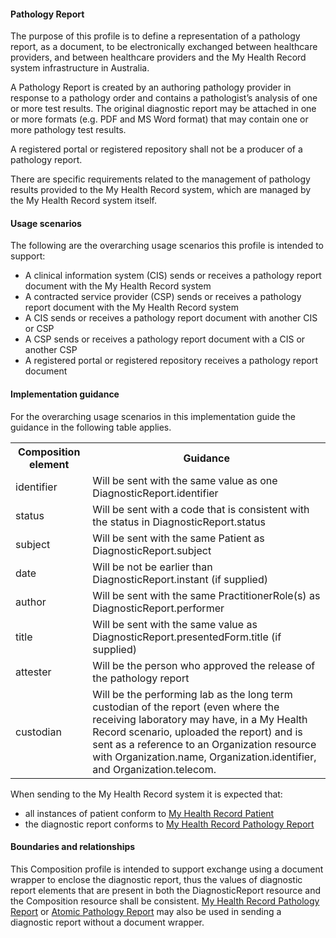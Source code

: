 #### Pathology Report
The purpose of this profile is to define a representation of a pathology report, as a document, to be electronically exchanged between healthcare providers, and between healthcare providers and the My Health Record system infrastructure in Australia.

A Pathology Report is created by an authoring pathology provider in response to a pathology order and contains a pathologist’s analysis of one or more test results. The original diagnostic report may be attached in one or more formats (e.g. PDF and MS Word format) that may contain one or more pathology test results.

A registered portal or registered repository shall not be a producer of a pathology report.

There are specific requirements related to the management of pathology results provided to the My Health Record system, which are managed by the My Health Record system itself.

#### Usage scenarios
The following are the overarching usage scenarios this profile is intended to support:
* A clinical information system (CIS) sends or receives a pathology report document with the My Health Record system
* A contracted service provider (CSP) sends or receives a pathology report document with the My Health Record system
* A CIS sends or receives a pathology report document with another CIS or CSP
* A CSP sends or receives a pathology report document with a CIS or another CSP
* A registered portal or registered repository receives a pathology report document

#### Implementation guidance
For the overarching usage scenarios in this implementation guide the guidance in the following table applies.

<table class="list" width="100%">
 <colgroup>
       <col span="1" style="width: 20%;"/>
       <col span="1" style="width: 70%;"/>
    </colgroup>
    <tbody>
  <tr>
    <th>Composition element</th>
    <th>Guidance</th>
   </tr>
     <tr>
        <td>identifier</td>
        <td>Will be sent with the same value as one DiagnosticReport.identifier</td>
    </tr>
   <tr>
        <td>status</td>
        <td>Will be sent with a code that is consistent with the status in DiagnosticReport.status</td>
   </tr>   
   <tr>
        <td>subject</td>
        <td>Will be sent with the same Patient as DiagnosticReport.subject</td>
    </tr>   
   <tr>
        <td>date</td>
        <td>Will be not be earlier than DiagnosticReport.instant (if supplied)</td>
    </tr>   
   <tr>
        <td>author</td>
        <td>Will be sent with the same PractitionerRole(s) as DiagnosticReport.performer</td>
    </tr>    
       <tr>
        <td>title</td>
        <td>Will be sent with the same value as DiagnosticReport.presentedForm.title (if supplied)</td>
    </tr>    
       <tr>
        <td>attester</td>
        <td>Will be the person who approved the release of the pathology report</td>
    </tr>    
       <tr>
        <td>custodian</td>
        <td>Will be the performing lab as the long term custodian of the report (even where the receiving laboratory may have, in a My Health Record scenario, uploaded the report) and is sent as a reference to an Organization resource with Organization.name, Organization.identifier, and Organization.telecom.</td>
    </tr>  
    </tbody>
  </table> 

When sending to the My Health Record system it is expected that:
* all instances of patient conform to [My Health Record Patient](StructureDefinition-patient-mhr-1.html)
* the diagnostic report conforms to [My Health Record Pathology Report](StructureDefinition-diagnosticreport-path-mhr-1.html)

#### Boundaries and relationships
This Composition profile is intended to support exchange using a document wrapper to enclose the diagnostic report, thus the values of diagnostic report elements that are present in both the DiagnosticReport resource and the Composition resource shall be consistent. [My Health Record Pathology Report](StructureDefinition-diagnosticreport-path-mhr-1.html) or [Atomic Pathology Report](StructureDefinition-diagnosticreport-path-atomic-1.html) may also be used in sending a diagnostic report without a document wrapper.